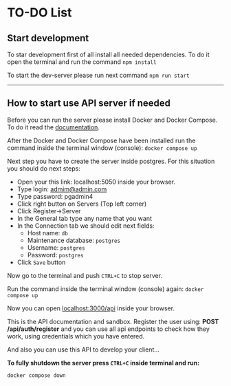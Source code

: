 # TO-DO List

## Start development
To star development first of all install all needed dependencies. To do it open the terminal and run the command ```npm install``` 

To start the dev-server please run next command ```npm run start```

---
## How to start use API server if needed
Before you can run the server please install Docker and Docker Compose. To do it read the [documentation](https://docs.docker.com/compose/install/).

After the Docker and Docker Compose have been installed run the command inside the terminal window (console):
```docker compose up```

Next step you have to create the server inside postgres. For this situation you should do next steps:

- Open your this link: localhost:5050 inside your browser.
- Type login: admim@admin.com
- Type password: pgadmin4
- Click right button on Servers (Top left corner)
- Click Register->Server
- In the General tab type any name that you want
- In the Connection tab we should edit next fields:
  - Host name: ```db```
  - Maintenance database: ```postgres```
  - Username: ```postgres```
  - Password: ```postgres```
- Click ```Save``` button

Now go to the terminal and push ```CTRL+C``` to stop server.

Run the command inside the terminal window (console) again:
```docker compose up```

Now you can open [localhost:3000/api](http://localhost:3000/api) inside your browser.

This is the API documentation and sandbox.
Register the user using: **POST /api/auth/register** and you can use all api endpoints to check how they work, using credentials which you have entered.

And also you can use this API to develop your client...

**To fully shutdown the server press ```CTRL+C``` inside terminal and run:**

```docker compose down```
